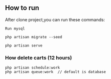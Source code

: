 ## How to run

After clone project,you can run these commands:

```angular2html
Run mysql
```

```angular2html
php artisan migrate --seed
```

```angular2html
php artisan serve
```

### How delete carts (12 hours)
```angular2html
php artisan schedule:work
php artisan queue:work  // default is database
```
